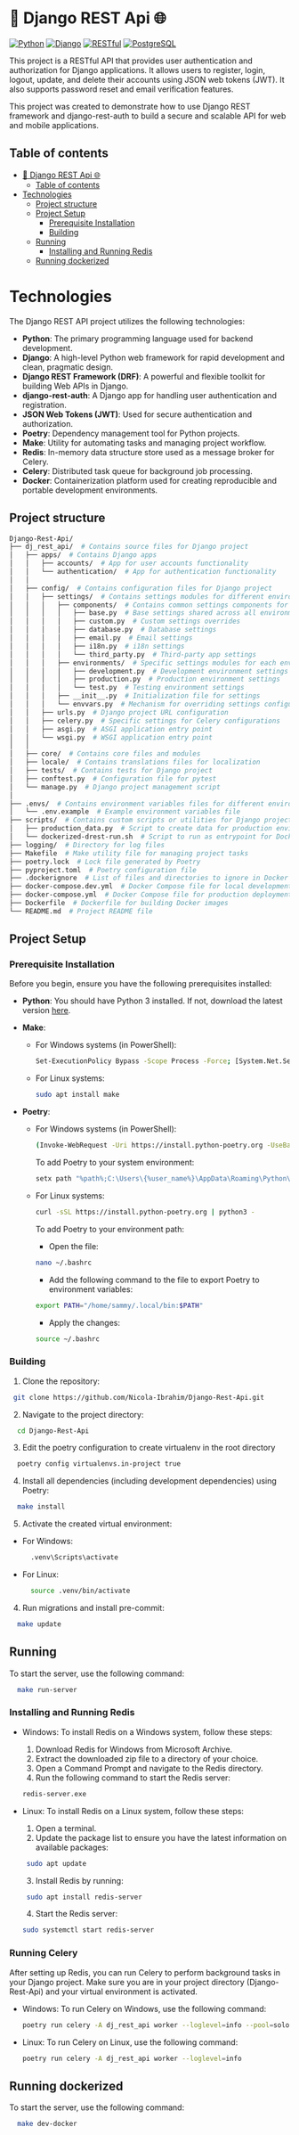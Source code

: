 # 🐍 Django REST Api 🌐

[![Python](https://img.shields.io/badge/python-3.12-3670A0?style=flat&logo=python&logoColor=white)](https://www.python.org/)
[![Django](https://img.shields.io/badge/django-4.2-092E20?style=flat&logo=django&logoColor=white)](https://www.djangoproject.com/)
[![RESTful](https://img.shields.io/badge/RESTful-0096D8?style=flat)](https://en.wikipedia.org/wiki/Representational_state_transfer)
[![PostgreSQL](https://img.shields.io/badge/postgresql-15-336791?style=flat&logo=postgresql&logoColor=white)](https://www.postgresql.org/)

This project is a RESTful API that provides user authentication and authorization for Django applications. It allows users to register, login, logout, update, and delete their accounts using JSON web tokens (JWT). It also supports password reset and email verification features.

This project was created to demonstrate how to use Django REST framework and django-rest-auth to build a secure and scalable API for web and mobile applications.

## Table of contents

- [🐍 Django REST Api 🌐](#-django-rest-api-)
  - [Table of contents](#table-of-contents)
- [Technologies](#technologies)
  - [Project structure](#project-structure)
  - [Project Setup](#project-setup)
    - [Prerequisite Installation](#prerequisite-installation)
    - [Building](#building)
  - [Running](#running)
    - [Installing and Running Redis](#installing-and-running-redis)
  - [Running dockerized](#running-dockerized)

# Technologies

The Django REST API project utilizes the following technologies:

- **Python**: The primary programming language used for backend development.
- **Django**: A high-level Python web framework for rapid development and clean, pragmatic design.
- **Django REST Framework (DRF)**: A powerful and flexible toolkit for building Web APIs in Django.
- **django-rest-auth**: A Django app for handling user authentication and registration.
- **JSON Web Tokens (JWT)**: Used for secure authentication and authorization.
- **Poetry**: Dependency management tool for Python projects.
- **Make**: Utility for automating tasks and managing project workflow.
- **Redis**: In-memory data structure store used as a message broker for Celery.
- **Celery**: Distributed task queue for background job processing.
- **Docker**: Containerization platform used for creating reproducible and portable development environments.

## Project structure

```bash
Django-Rest-Api/
├── dj_rest_api/  # Contains source files for Django project
│   ├── apps/  # Contains Django apps
│   │   ├── accounts/  # App for user accounts functionality
│   │   └── authentication/  # App for authentication functionality
│   │
│   ├── config/  # Contains configuration files for Django project
│   │   ├── settings/  # Contains settings modules for different environments
│   │   │   ├── components/  # Contains common settings components for all environments
│   │   │   │   ├── base.py  # Base settings shared across all environments
│   │   │   │   ├── custom.py  # Custom settings overrides
│   │   │   │   ├── database.py  # Database settings
│   │   │   │   ├── email.py  # Email settings
│   │   │   │   ├── i18n.py  # i18n settings
│   │   │   │   └── third_party.py  # Third-party app settings
│   │   │   ├── environments/  # Specific settings modules for each environment
│   │   │   │   ├── development.py  # Development environment settings
│   │   │   │   ├── production.py  # Production environment settings
│   │   │   │   └── test.py  # Testing environment settings
│   │   │   ├── __init__.py  # Initialization file for settings
│   │   │   └── envvars.py  # Mechanism for overriding settings configuration from .env file
│   │   ├── urls.py  # Django project URL configuration
│   │   ├── celery.py  # Specific settings for Celery configurations
│   │   ├── asgi.py  # ASGI application entry point
│   │   └── wsgi.py  # WSGI application entry point
│   │
│   ├── core/  # Contains core files and modules
│   ├── locale/  # Contains translations files for localization
│   ├── tests/  # Contains tests for Django project
│   ├── conftest.py  # Configuration file for pytest
│   └── manage.py  # Django project management script
│
├── .envs/  # Contains environment variables files for different environments
│   └── .env.example  # Example environment variables file
├── scripts/  # Contains custom scripts or utilities for Django project
│   ├── production_data.py  # Script to create data for production environment (e.g., SECRET_KEY)
│   └── dockerized-drest-run.sh  # Script to run as entrypoint for Docker container starting
├── logging/  # Directory for log files
├── Makefile  # Make utility file for managing project tasks
├── poetry.lock  # Lock file generated by Poetry
├── pyproject.toml  # Poetry configuration file
├── .dockerignore  # List of files and directories to ignore in Docker builds
├── docker-compose.dev.yml  # Docker Compose file for local development environment
├── docker-compose.yml  # Docker Compose file for production deployment
├── Dockerfile  # Dockerfile for building Docker images
└── README.md  # Project README file

```

## Project Setup

### Prerequisite Installation

Before you begin, ensure you have the following prerequisites installed:

- **Python**:
  You should have Python 3 installed. If not, download the latest version [here](https://www.python.org/downloads/).

- **Make**:
  - For Windows systems (in PowerShell):

    ```bash
    Set-ExecutionPolicy Bypass -Scope Process -Force; [System.Net.ServicePointManager]::SecurityProtocol = [System.Net.ServicePointManager]::SecurityProtocol -bor 3072; iex ((New-Object System.Net.WebClient).DownloadString('https://community.chocolatey.org/install.ps1'))
    ```

  - For Linux systems:

    ```bash
    sudo apt install make
    ```

- **Poetry**:
  - For Windows systems (in PowerShell):

    ```bash
    (Invoke-WebRequest -Uri https://install.python-poetry.org -UseBasicParsing).Content | py -
    ```

    To add Poetry to your system environment:

    ```bash
    setx path "%path%;C:\Users\{%user_name%}\AppData\Roaming\Python\Scripts"
    ```

  - For Linux systems:

    ```bash
    curl -sSL https://install.python-poetry.org | python3 -
    ```

    To add Poetry to your environment path:
    - Open the file:

    ```bash
    nano ~/.bashrc
    ```

    - Add the following command to the file to export Poetry to environment variables:

    ```bash
    export PATH="/home/sammy/.local/bin:$PATH"
    ```

    - Apply the changes:

    ```bash
    source ~/.bashrc
    ```

### Building

1. Clone the repository:

```bash
 git clone https://github.com/Nicola-Ibrahim/Django-Rest-Api.git

```

2. Navigate to the project directory:

  ```bash
    cd Django-Rest-Api
  ```

3. Edit the poetry configuration to create virtualenv in the root directory

  ```bash
    poetry config virtualenvs.in-project true
  ```

4. Install all dependencies (including development dependencies) using Poetry:

  ```bash
    make install
  ```

5. Activate the created virtual environment:

- For Windows:

  ```bash
    .venv\Scripts\activate
  ```

- For Linux:

  ```bash
    source .venv/bin/activate
  ```

4. Run migrations and install pre-commit:

  ```bash
    make update
  ```

## Running

To start the server, use the following command:

```bash
  make run-server
```

### Installing and Running Redis

- Windows:
  To install Redis on a Windows system, follow these steps:

  1. Download Redis for Windows from Microsoft Archive.
  2. Extract the downloaded zip file to a directory of your choice.
  3. Open a Command Prompt and navigate to the Redis directory.
  4. Run the following command to start the Redis server:

   ```bash
   redis-server.exe
   ```

- Linux:
  To install Redis on a Linux system, follow these steps:

  1. Open a terminal.
  2. Update the package list to ensure you have the latest information on available packages:

   ```bash
    sudo apt update
   ```

  3. Install Redis by running:

   ```bash
    sudo apt install redis-server
   ```

  4. Start the Redis server:

    ```bash
    sudo systemctl start redis-server
   ```

### Running Celery

After setting up Redis, you can run Celery to perform background tasks in your Django project. Make sure you are in your project directory (Django-Rest-Api) and your virtual environment is activated.

- Windows:
  To run Celery on Windows, use the following command:

  ```bash
  poetry run celery -A dj_rest_api worker --loglevel=info --pool=solo
  ```

- Linux:
  To run Celery on Linux, use the following command:

  ```bash
  poetry run celery -A dj_rest_api worker --loglevel=info
  ```

## Running dockerized

To start the server, use the following command:

```bash
  make dev-docker
```
